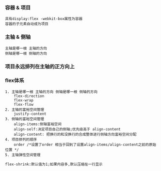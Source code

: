 ### 容器 & 项目
    具有display:flex -webkit-box属性为容器
    容器的子元素自动成为项目
### 主轴 & 侧轴
    主轴是哪一根 主轴的方向 
    侧轴是哪一根 侧轴的方向

### 项目永远排列在主轴的正方向上

### flex体系
    1. 主轴是哪一根 主轴的方向 侧轴是哪一根 侧轴的方向
        flex-direction
        flex-wrap
        flex-flow
    2. 主轴的富裕空间管理
        justify-content
    3. 侧轴的富裕空间管理
        align-items:侧轴富裕空间 
        align-self:决定项目自己的侧轴;优先级高于 align-content
        align-content: 把换行的和没换行的合成整体进行侧轴方向富裕空间分配
    4. 项目排列的顺序
        order /*设置了order 相当于回到了设置align-items/align-content之前的原始位置 */
    5. 主轴弹性空间管理
        
    flex-shrink:默认值为1;如果内容多,默认压缩在一行显示         
